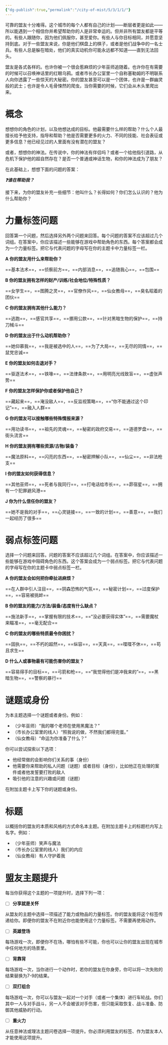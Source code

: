 ```yaml
---
{"dg-publish":true,"permalink":"/city-of-mist/5/3/1/1/"}
---
```


可靠的盟友十分难得。这个城市的每个人都有自己的计划——断层者更是如此——所以能遇到一个相信你并希望帮助你的人是非常幸运的。但并非所有盟友都是平等的。有些人跟随你，因为他们佩服你，甚至爱你。有些人与你目标相同，并愿意坚持到底。对于一些盟友来说，你是他们棋盘上的棋子，或者是他们战争中的一名士兵。有些人总是躲在暗处，他们的真实动机你可能永远都不知道——直到无法回头。

盟友是各式各样的。也许你被一个很会惹麻烦的少年巫师追随着。也许你在有需要的时候可以召唤神话里的红眼乌鸦。或者市长办公室里一个自称塞勒姆的不明联系人向你透露了一些惊天的大秘密。你的盟友甚至可以是一个团体，也许是一群幽灵般的武士；也许是令人毛骨悚然的爬虫，当你需要的时候，它们会从木头里爬出来。

# 概念
想想你的角色的计划，以及他想达成的目标。他最需要什么样的帮助？什么个人最擅长给予他支持，指导和帮助？他是否需要更多的火力、不同的技能、社会表征或更多信息？他已经见过的人里面有没有潜在的盟友？

或者，想想你的神法。在传说中，你的神法有伴侣吗？或者一个给他指引道路，从危机下保护他的超自然存在？是否一个普通或神话生物，和你的神法成为了朋友？

在此基础上，想想下面的问题的答案：

***❓谁在帮助我？***

接下来，为你的盟友补充一些细节：他叫什么？长得如何？你们怎么认识的？他为什么帮助你？

# 力量标签问题
回答第一个问题，然后选择另外两个问题来回答。每个问题的答案不应该超过几个词组。在答案中，你应该描述一些能够在游戏中帮助角色的东西。每个答案都会成为一个力量标签。把它与代表问题的字母写在你的主题卡中力量标签一栏。

**A 你的盟友用什么来帮助你？**

==基本法术==，==侦察前方==，==内部消息==，==追随我心==，==包围==

**B 你的盟友拥有怎样的财产/训练/社会地位/特殊性质？**

==女学生==，==图腾之灵==，==官僚作风==，==仙女教母==，==臭名昭着的团伙==

**C 你的盟友拥有其他什么能力？**

==逃跑==，==感官共享==，==挪用公款==，==针对黑暗生物的保护==，==持刀械斗==

**D 你的盟友出于什么动机帮助你？**

==她仰慕我==，==我是被选中的人==，==为了大局==，==无尽的同情==，==鼠党忠诚==

**E 你的盟友如何击退对手？**

==驱逐法术==，==铁喙==，==法律条款==，==用明亮光线致盲==，==虚张声势==

**F 你的盟友怎样保护你或者保护他自己？**

==藏起来==，==淹没敌人==，==反监视策略==，==“你不能通过这个印记”==，==融入人群==

**G 你的盟友可以接触哪些特殊情报来源？**

==用功读书==，==祖先的灵魂==，==秘密的政府交易==，==道德罗盘==，==街头流言==

**H 你的盟友拥有哪些资源/古物/装备？**

==魔法原料==，==闪亮的东西==，==秘密押解小队==，==仙尘==，==非法枪支==

**I 你的盟友如何获得信息？**

==其他巫师==，==死者与我同行==，==打电话给市长==，==昴宿星==，==拥有一个犯罪避风港==

**J 你为什么信任你的盟友？**

==她不是我的对手==，==心灵链接==，==一致的计划==，==善意==，==我们一起经历了很多==

# 弱点标签问题
选择一个问题来回答。问题的答案不应该超过几个词组。在答案中，你应该描述一些能够在游戏中阻碍角色的东西。这个答案会成为一个弱点标签。把它与代表问题的字母写在你的主题卡中弱点标签一栏。

**A 你的盟友会如何把你牵扯进麻烦？**

==在人群中引人注目==，==阴森恐怖的气氛==，==秘密计划==，==过度保护==，==容易被挑衅==

**B 你的盟友的能力/方法/装备/态度有什么缺点？**

==施法新手==，==掌握有限的技术==，==“没必要获得实体”==，==需要魔杖来瞄准==，==毫无配合==

**C 你的盟友的哪些特质最令你困扰？**

==固执==，==不朽的超然==，==纵容==，==天真==，==喋喋不休==，==苟且求生==

**D 什么人或事物最有可能伤害你的盟友？**

==容易得手的目标==，==弓箭和枪==，==“我觉得他们是冲我来的”==，==黑暗生物==，==警察的暴行==

# 谜题或身份
为本主题选择一个谜题或者身份。例如：

- （少年巫师）“我的哪个老师在使用黑魔法？”
- （市长办公室里的线人）“照我说的做，不然我们都得完蛋。”
- （仙女教母）“命运为你准备了什么？”

你可以尝试探索以下选项：

- 他经常做的会影响你们关系的事（身份）
- 他需要你来帮助的私人问题（谜题）或者目标（身份），比如他正在处理的案件或者他发誓要打败的敌人
- 吸引他的注意的兴趣或问题（谜题）

在附加主题卡上写下你的谜题或身份。

# 标题
以概括你的盟友的本质和风格的方式命名本主题。在附加主题卡上的标题栏内写上名字。例如：

- （少年巫师）笑声与魔法
- （市长办公室里的线人）我们的内应
- （仙女教母）有人守护着我

# 盟友主题提升
每当你获得这个主题的一项提升时，选择下列一项：

- [ ] **分享就是关怀**

从盟友的主题中选择一项描述了能力或物品的力量标签。你的盟友能将这个标签传递给你。即便你的盟友不在附近你也能使用这个力量标签。不需要再使用动作。

- [ ] **英雄登场**

每场游戏一次，即便你不在场，哪怕有些不可能，你也可以让你的盟友出现在城市中任何地方的场景里。

- [ ] **背靠背**

每场游戏一次，当你进行一个动作时，若你的盟友在你身旁，你可以将一次失败的结果替换为7-9的结果。

- [ ] **双打组合**

每场游戏一次，你可以与盟友一起对一个对手（或者一个集体）进行车轮战。你们其中一人与对手战斗，另一人不会被该对手伤害，但只能采取恢复、战斗准备、防御其他威胁的行动。

- [ ] **重火力**

从任意神法或理法主题问卷选择一项提升。你必须利用盟友的标签、作为盟友本人才能使用这项提升。